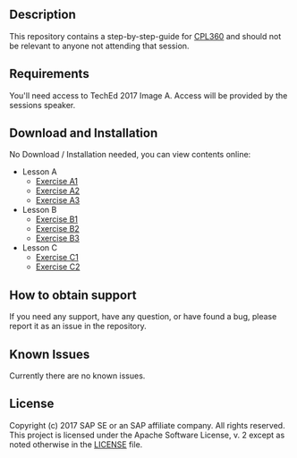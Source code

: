 ## Description
This repository contains a step-by-step-guide for [CPL360](https://sessioncatalog.sapevents.com/go/agendabuilder.sessions/?l=157&sid=49863_470530&locale=en_US) and should not be relevant to anyone not attending that session.

## Requirements
You'll need access to TechEd 2017 Image A. Access will be provided by the sessions speaker.

## Download and Installation
No Download / Installation needed, you can view contents online:
* Lesson A
  * [Exercise A1](/exercises/A1/README.md)
  * [Exercise A2](/exercises/A2/README.md)
  * [Exercise A3](/exercises/A3/README.md)
* Lesson B
  * [Exercise B1](/exercises/B1/README.md)
  * [Exercise B2](/exercises/B2/README.md)
  * [Exercise B3](/exercises/B3/README.md)
* Lesson C
  * [Exercise C1](/exercises/C1/README.md)
  * [Exercise C2](/exercises/C2/README.md)

## How to obtain support
If you need any support, have any question, or have found a bug, please report it as an issue in the repository.

## Known Issues
Currently there are no known issues.

## License
Copyright (c) 2017 SAP SE or an SAP affiliate company. All rights reserved. This project is licensed under the Apache Software License, v. 2 except as noted otherwise in the  [LICENSE](LICENSE) file.
